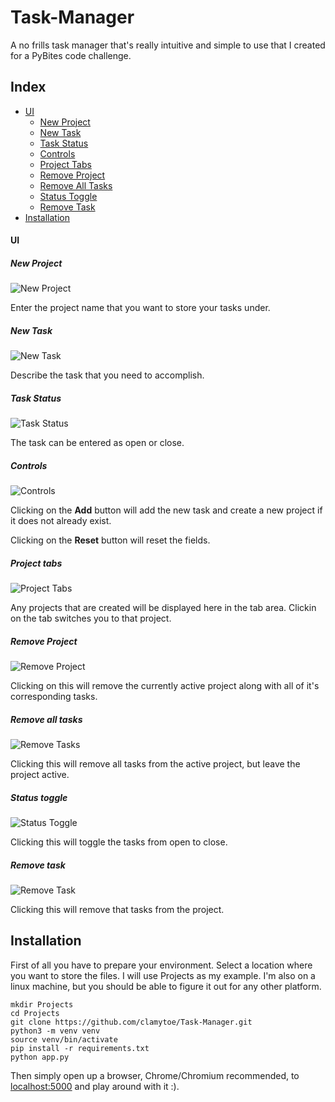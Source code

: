 # Task-Manager
A no frills task manager that's really intuitive and simple to use that I created for a PyBites code challenge.

## Index
* [UI](#ui)
  * [New Project](#new-project)
  * [New Task](#new-task)
  * [Task Status](#task-status)
  * [Controls](#controls)
  * [Project Tabs](#project-tabs)
  * [Remove Project](#remove-project)
  * [Remove All Tasks](#remove-all-tasks)
  * [Status Toggle](#status-toggle)
  * [Remove Task](#remove-task)
* [Installation](#installation)

#### UI

##### New Project
![New Project](img/project.png)

Enter the project name that you want to store your tasks
under.

##### New Task
![New Task](img/task.png)

Describe the task that you need to accomplish.

##### Task Status
![Task Status](img/status.png)

The task can be entered as open or close.

##### Controls
![Controls](img/controls.png)

Clicking on the **Add** button will add the new task and create
a new project if it does not already exist.

Clicking on the **Reset** button will reset the fields.

##### Project tabs
![Project Tabs](img/tabs.png)

Any projects that are created will be displayed here in the
tab area. Clickin on the tab switches you to that project.

##### Remove Project
![Remove Project](img/remove_project.png)

Clicking on this will remove the currently active project
along with all of it's corresponding tasks.

##### Remove all tasks
![Remove Tasks](img/remove_all_tasks.png)

Clicking this will remove all tasks from the active project,
but leave the project active.

##### Status toggle
![Status Toggle](img/status_toggle.png)

Clicking this will toggle the tasks from open to close.

##### Remove task
![Remove Task](img/remove_task.png)

Clicking this will remove that tasks from the project.

## Installation
First of all you have to prepare your environment. Select
a location where you want to store the files. I will use 
Projects as my example. I'm also on a linux machine, but
you should be able to figure it out for any other platform.

    mkdir Projects
    cd Projects
    git clone https://github.com/clamytoe/Task-Manager.git
    python3 -m venv venv
    source venv/bin/activate
    pip install -r requirements.txt
    python app.py

Then simply open up a browser, Chrome/Chromium recommended,
to [localhost:5000](http://localhost:5000/) and play around
with it :).


